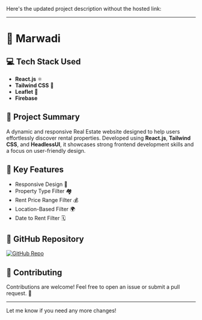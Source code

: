 Here's the updated project description without the hosted link:

---

# 🏡 Marwadi

## 💻 Tech Stack Used

- **React.js** ⚛️
- **Tailwind CSS** 🎨
- **Leaflet** 🧩
- **Firebase**

## 📜 Project Summary

A dynamic and responsive Real Estate website designed to help users effortlessly discover rental properties. Developed using **React.js**, **Tailwind CSS**, and **HeadlessUI**, it showcases strong frontend development skills and a focus on user-friendly design.

## 🚀 Key Features

- Responsive Design 📱
- Property Type Filter 🏘️
- Rent Price Range Filter 💰
- Location-Based Filter 🌍
- Date to Rent Filter 🗓️

## 📂 GitHub Repository

[![GitHub Repo](https://img.shields.io/badge/GitHub%20Repo-%E2%9C%88-blue)](https://github.com/anupsinghh/MarwadiVilla)

## 🤝 Contributing

Contributions are welcome! Feel free to open an issue or submit a pull request. 🙌

--- 

Let me know if you need any more changes!